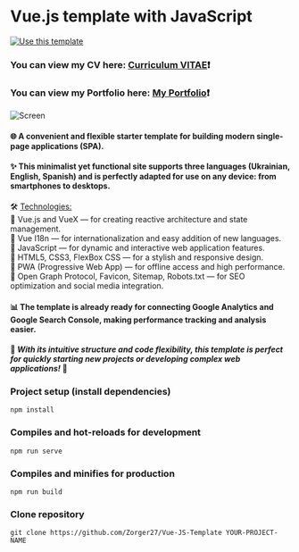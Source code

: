 # Vue.js template with JavaScript #
[![Use this template](https://img.shields.io/badge/Use%20this%20template-darkgreen?style=for-the-badge)](https://github.com/Zorger27/Vue-JS-Template/generate)
### You can view my CV here: [Curriculum VITAE](https://zorger27.github.io)❗️ ###
### You can view my Portfolio here: [My Portfolio](https://Zorin.Expert)❗️ ###
![Screen](https://github.com/Zorger27/Vue-JS-Template/assets/30940416/b227d7aa-15b7-4da6-b9de-e11f4dee5d45)

#### 🌐 A convenient and flexible starter template for building modern single-page applications (SPA). ####
#### ✨ This minimalist yet functional site supports three languages (Ukrainian, English, Spanish) and is perfectly adapted for use on any device: from smartphones to desktops. ####

🛠️ <ins>Technologies:</ins><br>
🔹 Vue.js and VueX — for creating reactive architecture and state management.<br>
🔹 Vue I18n — for internationalization and easy addition of new languages.<br>
🔹 JavaScript — for dynamic and interactive web application features.<br>
🔸 HTML5, CSS3, FlexBox CSS — for a stylish and responsive design.<br>
🔸 PWA (Progressive Web App) — for offline access and high performance.<br>
🔸 Open Graph Protocol, Favicon, Sitemap, Robots.txt — for SEO optimization and social media integration.

#### 📊 The template is already ready for connecting Google Analytics and Google Search Console, making performance tracking and analysis easier. ####
#### 🚀 *With its intuitive structure and code flexibility, this template is perfect for quickly starting new projects or developing complex web applications!* 🌟 ####

### Project setup (install dependencies)
```
npm install
```

### Compiles and hot-reloads for development
```
npm run serve
```

### Compiles and minifies for production
```
npm run build
```

### Clone repository
```
git clone https://github.com/Zorger27/Vue-JS-Template YOUR-PROJECT-NAME
```
